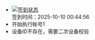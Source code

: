 - [![签到状态](https://github.com/womade/Cloud189-Actions/actions/workflows/main.yml/badge.svg?branch=main)](https://github.com/womade/Cloud189-Actions/actions/workflows/main.yml) <br> 签到时间：2025-10-10 00:44:56
- 开始执行帐号1
- 设备ID不存在，需要二次设备校验
